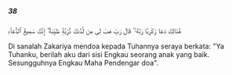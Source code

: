##### 38

<span class="ayah">هُنَالِكَ دَعَا زَكَرِيَّا رَبَّهُۥ ۖ قَالَ رَبِّ هَبْ لِى مِن لَّدُنكَ ذُرِّيَّةًۭ طَيِّبَةً ۖ إِنَّكَ سَمِيعُ ٱلدُّعَآءِ</span>

<span class="ayah_translation">Di sanalah Zakariya mendoa kepada Tuhannya seraya berkata: "Ya Tuhanku, berilah aku dari sisi Engkau seorang anak yang baik. Sesungguhnya Engkau Maha Pendengar doa".</span>
